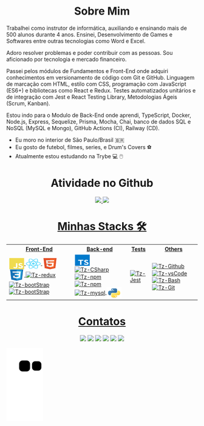 <!--
## console.log("Hello World, Eu sou a Thiago Lopes Apaixonado por Tecnologia 😎")
-->
<!-- <p align='center'>
  <img src='https://readme-typing-svg.herokuapp.com?color=%2322D2F7&size=24&center=true&lines=Hi+there!!+%F0%9F%91%8B;Welcome+to+my+GitHub!'/>
</p> -->

 <p align='center'>
  <h1 align='center'>Sobre Mim</h1>
 </p>
 
 <p>
Trabalhei como instrutor de informática, auxiliando e ensinando mais de 500 alunos durante 4 anos. Ensinei, Desenvolvimento de Games e Softwares entre outras tecnologias como Word e Excel.

Adoro resolver problemas e poder contribuir com as pessoas. Sou aficionado por tecnologia e mercado financeiro.

Passei pelos módulos de Fundamentos e Front-End onde adquiri conhecimentos em versionamento de código com Git e GitHub. Linguagem de marcação com HTML, estilo com CSS, programação com JavaScript (ES6+) e bibliotecas como React e Redux. Testes automatizados unitários e de integração com Jest e React Testing Library, Metodologias Ágeis (Scrum, Kanban).

Estou indo para o Modulo de Back-End onde aprendi, TypeScript, Docker, Node.js, Express, Sequelize, Prisma, Mocha, Chai, banco de dados SQL e NoSQL (MySQL e Mongo), GitHub Actions (CI), Railway (CD).
  
- Eu moro no interior de São Paulo/Brasil 🇧🇷
- Eu gosto de futebol, filmes, series, e Drum's Covers  ⚽
- Atualmente estou estudando na Trybe 💻 🖱️
</p>

 <p align='center'>
  <h1 align='center'>Atividade no Github</h1>
 </p>
 
<div align="center">
  <a href="https://github.com/ThiagoFdaSLopes">
  <img height="140em" src="https://github-readme-stats.vercel.app/api?username=ThiagoFdaSLopes&show_icons=true&theme=radical&include_all_commits=true&count_private=true"/>
  <img height="140em" src="https://github-readme-stats.vercel.app/api/top-langs/?username=ThiagoFdaSLopes&layout=compact&langs_count=7&theme=radical"/>
</div>

 <p align='center'>
  <h1 align='center'>Minhas Stacks 🛠️</h1>
 </p>
<div style="display: inline_block;" align="center">
<table>
  <tr>
    <th>Front-End</th>
    <th>Back-end</th>
    <th>Tests</th>
    <th>Others</th>
  </tr>
  <tr>
    <td>
      <img align="center" alt="Tz-Js" height="30" width="40" src="https://raw.githubusercontent.com/devicons/devicon/master/icons/javascript/javascript-plain.svg">
      <img align="center" alt="Tz-React" height="30" width="40" src="https://raw.githubusercontent.com/devicons/devicon/master/icons/react/react-original.svg">
      <img align="center" alt="Tz-HTML" height="30" width="40" src="https://raw.githubusercontent.com/devicons/devicon/master/icons/html5/html5-original.svg">
      <img align="center" alt="Tz-CSS" height="30" width="40" src="https://raw.githubusercontent.com/devicons/devicon/master/icons/css3/css3-original.svg">
      <img align="center" alt="Tz-redux" height="30" width="40" src="https://cdn.jsdelivr.net/gh/devicons/devicon/icons/redux/redux-original.svg">
      <img align="center" alt="Tz-bootStrap" height="30" width="40" src="https://cdn.jsdelivr.net/gh/devicons/devicon/icons/bootstrap/bootstrap-original.svg">
      <img align="center" alt="Tz-bootStrap" height="30" width="40" src="https://cdn.worldvectorlogo.com/logos/styled-components-1.svg">
    </td>
    <td>
       <img align="center" alt="Tz-Ts" height="30" width="40" src="https://raw.githubusercontent.com/devicons/devicon/master/icons/typescript/typescript-plain.svg">
       <img align="center" alt="Tz-CSharp" height="30" width="40" src="https://cdn.jsdelivr.net/gh/devicons/devicon/icons/csharp/csharp-original.svg">
       <img align="center" alt="Tz-npm" height="30" width="40" src="https://cdn.jsdelivr.net/gh/devicons/devicon/icons/npm/npm-original-wordmark.svg">
       <img align="center" alt="Tz-npm" height="30" width="40" src="https://cdn.jsdelivr.net/gh/devicons/devicon/icons/docker/docker-original-wordmark.svg">
             <img align="center" alt="Tz-mysql" height="30" width="40" src="https://cdn.jsdelivr.net/gh/devicons/devicon/icons/mysql/mysql-original-wordmark.svg">
       <img align="center" alt="Tz-Python" height="30" width="40" src="https://raw.githubusercontent.com/devicons/devicon/master/icons/python/python-original.svg">
    </td>
    <td>
       <img align="center" alt="Tz-Jest" height="30" width="40" src="https://cdn.jsdelivr.net/gh/devicons/devicon/icons/jest/jest-plain.svg">
    </td>
    <td>
       <img align="center" alt="Tz-Github" height="30" width="40" src="https://cdn.jsdelivr.net/gh/devicons/devicon/icons/github/github-original.svg">
       <img align="center" alt="Tz-vsCode" height="30" width="40" src="https://cdn.jsdelivr.net/gh/devicons/devicon/icons/vscode/vscode-original.svg">
       <img align="center" alt="Tz-Bash" height="30" width="40" src="https://cdn.jsdelivr.net/gh/devicons/devicon/icons/bash/bash-plain.svg">
      <img align="center" alt="Tz-Git" height="30" width="40" src="https://cdn.jsdelivr.net/gh/devicons/devicon/icons/git/git-original.svg">
    </td>
  </tr>
</table>

</table>
</div>
  
   <p align='center'>
   <h1 align='center'>Contatos</h1>
   </p>
  <div align="center">
  <a href="https://www.youtube.com/tornadozer0" target="_blank"><img src="https://img.shields.io/badge/YouTube-FF0000?style=for-the-badge&logo=youtube&logoColor=white"></a>
  <a href="https://instagram.com/thiago_franciscolopes" target="_blank"><img src="https://img.shields.io/badge/-Instagram-%23E4405F?style=for-the-badge&logo=instagram&logoColor=white" target="_blank"></a>
 	<a href="https://www.twitch.tv/tornadozer0" target="_blank"><img src="https://img.shields.io/badge/Twitch-9146FF?style=for-the-badge&logo=twitch&logoColor=white" target="_blank"></a>
 <a href="https://discord.gg/hWF7pdS3jM" target="_blank"><img src="https://img.shields.io/badge/Discord-7289DA?style=for-the-badge&logo=discord&logoColor=white" target="_blank"></a> 
  <a href = "mailto:programadorthiagolopes@gmail.com"><img src="https://img.shields.io/badge/-Gmail-%23333?style=for-the-badge&logo=gmail&logoColor=white" target="_blank"></a>
  <a href="https://www.linkedin.com/in/thiago-lopes-dev-/" target="_blank"><img src="https://img.shields.io/badge/-LinkedIn-%230077B5?style=for-the-badge&logo=linkedin&logoColor=white" target="_blank"></a> 
  </div>

![Snake animation](https://github.com/ThiagoFdaSLopes/ThiagoFdaSLopes/blob/output/github-contribution-grid-snake.svg)

